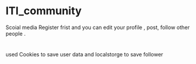 # ITI_community

Scoial media 
Register frist and you  can edit your profile , post, follow other people .


#
  used Cookies to save user data and  localstorge to save follower 
  
